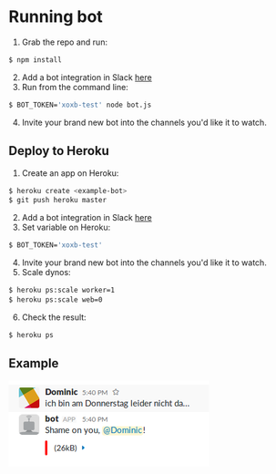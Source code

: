 # Running bot
1. Grab the repo and run:
```sh
$ npm install
```
2. Add a bot integration in Slack [here](https://slack.com/services/new/bot)
3. Run from the command line:
```sh
$ BOT_TOKEN='xoxb-test' node bot.js
```
4. Invite your brand new bot into the channels you'd like it to watch.

## Deploy to Heroku
1. Create an app on Heroku:
```sh
$ heroku create <example-bot>
$ git push heroku master
```
2. Add a bot integration in Slack [here](https://slack.com/services/new/bot)
3. Set variable on Heroku: 
```sh
$ BOT_TOKEN='xoxb-test'
```
4. Invite your brand new bot into the channels you'd like it to watch.
5. Scale dynos:
```sh
$ heroku ps:scale worker=1
$ heroku ps:scale web=0
```
6. Check the result:
```sh
$ heroku ps
```

## Example
![Shame Bot Example](./shame_bot.png)